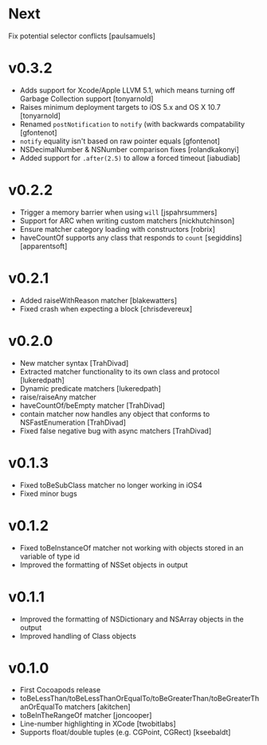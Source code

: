 Next
======
Fix potential selector conflicts [paulsamuels]

v0.3.2
======
* Adds support for Xcode/Apple LLVM 5.1, which means turning off Garbage Collection support [tonyarnold]
* Raises minimum deployment targets to iOS 5.x and OS X 10.7 [tonyarnold]
* Renamed `postNotification` to `notify` (with backwards compatability [gfontenot]
* `notify` equality isn't based on raw pointer equals [gfontenot]
* NSDecimalNumber & NSNumber comparison fixes [rolandkakonyi]
* Added support for `.after(2.5)` to allow a forced timeout [iabudiab]

v0.2.2
======

* Trigger a memory barrier when using `will` [jspahrsummers]
* Support for ARC when writing custom matchers [nickhutchinson]
* Ensure matcher category loading with constructors [robrix]
* haveCountOf supports any class that responds to `count` [segiddins][apparentsoft]

v0.2.1
======

* Added raiseWithReason matcher [blakewatters]
* Fixed crash when expecting a block [chrisdevereux]

v0.2.0
======

* New matcher syntax [TrahDivad]
* Extracted matcher functionality to its own class and protocol [lukeredpath]
* Dynamic predicate matchers [lukeredpath]
* raise/raiseAny matcher
* haveCountOf/beEmpty matcher [TrahDivad]
* contain matcher now handles any object that conforms to NSFastEnumeration [TrahDivad]
* Fixed false negative bug with async matchers [TrahDivad]

v0.1.3
======

* Fixed toBeSubClass matcher no longer working in iOS4
* Fixed minor bugs

v0.1.2
======

* Fixed toBeInstanceOf matcher not working with objects stored in an variable of type id
* Improved the formatting of NSSet objects in output

v0.1.1
======

* Improved the formatting of NSDictionary and NSArray objects in the output
* Improved handling of Class objects

v0.1.0
======

* First Cocoapods release
* toBeLessThan/toBeLessThanOrEqualTo/toBeGreaterThan/toBeGreaterThanOrEqualTo matchers [akitchen]
* toBeInTheRangeOf matcher [joncooper]
* Line-number highlighting in XCode [twobitlabs]
* Supports float/double tuples (e.g. CGPoint, CGRect) [kseebaldt]


